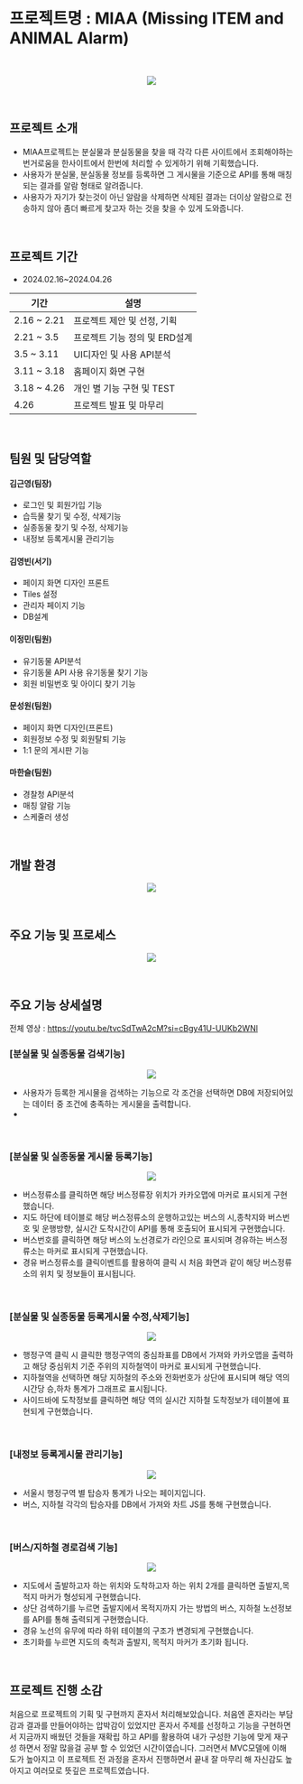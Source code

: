 # 프로젝트명 : MIAA (Missing ITEM and ANIMAL Alarm)
<br/>
<p align="center">
  <img src="https://github.com/jeongmin-Lee0321/MIAA/assets/146930254/d4218bb2-2664-45b9-ab5e-673f04e784cc">
</p>
<br/>

## 프로젝트 소개
* MIAA프로젝트는 분실물과 분실동물을 찾을 때 각각 다른 사이트에서 조회해야하는 번거로움을 한사이트에서 한번에 처리할 수 있게하기 위해 기획했습니다.
* 사용자가 분실물, 분실동물 정보를 등록하면 그 게시물을 기준으로 API를 통해 매칭되는 결과를 알람 형태로 알려줍니다. 
* 사용자가 자기가 찾는것이 아닌 알람을 삭제하면 삭제된 결과는 더이상 알람으로 전송하지 않아 좀더 빠르게 찾고자 하는 것을 찾을 수 있게 도와줍니다.
<br/>

## 프로젝트 기간
* 2024.02.16~2024.04.26

| 기간 | 설명 |
| ----- | ----- |
| 2.16 ~ 2.21  | 프로젝트 제안 및 선정, 기획 |
| 2.21 ~ 3.5 | 프로젝트 기능 정의 및 ERD설계 |
| 3.5 ~ 3.11 | UI디자인 및 사용 API분석 |
| 3.11 ~ 3.18 | 홈페이지 화면 구현 |
| 3.18 ~ 4.26 | 개인 별 기능 구현 및 TEST |
| 4.26 | 프로젝트 발표 및 마무리 |
<br/>

## 팀원 및 담당역할
#### 김근영(팀장) 
* 로그인 및 회원가입 기능
* 습득물 찾기 및 수정, 삭제기능
* 실종동물 찾기 및 수정, 삭제기능
* 내정보 등록게시물 관리기능
#### 김영빈(서기)
* 페이지 화면 디자인 프론트
* Tiles 설정
* 관리자 페이지 기능
* DB설계
#### 이정민(팀원)
* 유기동물 API분석
* 유기동물 API 사용 유기동물 찾기 기능
* 회원 비밀번호 및 아이디 찾기 기능
#### 문성원(팀원)
* 페이지 화면 디자인(프론트)
* 회원정보 수정 및 회원탈퇴 기능
* 1:1 문의 게시판 기능
#### 마한슬(팀원)
* 경찰청 API분석
* 매칭 알람 기능
* 스케줄러 생성
<br/>

## 개발 환경
<p align="center">
  <img src="https://github.com/kimgeen/SeoulTransport/assets/146930254/36b0e331-afea-433d-9f84-6d3def286eaf">
</p>
<br/>

## 주요 기능 및 프로세스
<p align="center">
  <img src="https://github.com/jeongmin-Lee0321/MIAA/assets/146930254/f70ac1bc-53a3-4038-b04a-ea7a859b7a39">
</p>
<br/>

## 주요 기능 상세설명
 전체 영상 : https://youtu.be/tvcSdTwA2cM?si=cBgy41U-UUKb2WNl
<br/>

### [분실물 및 실종동물 검색기능]
<p align="center">
  <img src="https://github.com/jeongmin-Lee0321/MIAA/assets/146930254/aea79398-fa47-4dd4-9f35-34c5e5c60254">
</p>

* 사용자가 등록한 게시물을 검색하는 기능으로 각 조건을 선택하면 DB에 저장되어있는 데이터 중 조건에 충족하는 게시물을 출력합니다.
* 

<br/>

### [분실물 및 실종동물 게시물 등록기능]
<p align="center">
  <img src="https://github.com/jeongmin-Lee0321/MIAA/assets/146930254/616bc599-e1e3-4848-8596-58713d53bd02">
</p>

* 버스정류소를 클릭하면 해당 버스정류장 위치가 카카오맵에 마커로 표시되게 구현했습니다.
* 지도 하단에 테이블로 해당 버스정류소의 운행하고있는 버스의 시,종착지와 버스번호 및 운행방향, 실시간 도착시간이 API를 통해 호출되어 표시되게 구현했습니다.
* 버스번호를 클릭하면 해당 버스의 노선경로가 라인으로 표시되며 경유하는 버스정류소는 마커로 표시되게 구현했습니다.
* 경유 버스정류소를 클릭이벤트를 활용하여 클릭 시 처음 화면과 같이 해당 버스정류소의 위치 및 정보들이 표시됩니다. 

<br/>

### [분실물 및 실종동물 등록게시물 수정,삭제기능]
<p align="center">
  <img src="https://github.com/kimgeen/SeoulTransport/assets/146930254/8d78f988-00b0-47d2-8ccc-81e7a20cfc9c">
</p>

* 행정구역 클릭 시 클릭한 행정구역의 중심좌표를 DB에서 가져와 카카오맵을 출력하고 해당 중심위치 기준 주위의 지하철역이 마커로 표시되게 구현했습니다.
* 지하철역을 선택하면 해당 지하철의 주소와 전화번호가 상단에 표시되며 해당 역의 시간당 승,하차 통계가 그래프로 표시됩니다.
* 사이드바에 도착정보를 클릭하면 해당 역의 실시간 지하철 도착정보가 테이블에 표현되게 구현했습니다. 

<br/>

### [내정보 등록게시물 관리기능]
<p align="center">
  <img src="https://github.com/kimgeen/SeoulTransport/assets/146930254/c968216d-c54b-417c-823a-b23b1d7763ac">
</p>

* 서울시 행정구역 별 탑승자 통계가 나오는 페이지입니다.
* 버스, 지하철 각각의 탑승자를 DB에서 가져와 차트 JS를 통해 구현했습니다.

<br/>

### [버스/지하철 경로검색 기능]
<p align="center">
  <img src="https://github.com/kimgeen/SeoulTransport/assets/146930254/ccd56880-57cb-4e1d-8a6f-be2db06722bf">
</p>

* 지도에서 출발하고자 하는 위치와 도착하고자 하는 위치 2개를 클릭하면 출발지,목적지 마커가 형성되게 구현했습니다.
* 상단 검색하기를 누르면 출발지에서 목적지까지 가는 방법의 버스, 지하철 노선정보를 API를 통해 출력되게 구현했습니다.
* 경유 노선의 유무에 따라 하위 테이블의 구조가 변경되게 구현했습니다.
* 초기화를 누르면 지도의 축척과 출발지, 목적지 마커가 초기화 됩니다.

<br/>

## 프로젝트 진행 소감
처음으로 프로젝트의 기획 및 구현까지 혼자서 처리해보았습니다. 처음엔 혼자라는 부담감과 결과를 만들어야하는 압박감이 있었지만 혼자서 주제를 선정하고 기능을 구현하면서 지금까지 배웠던 것들을 재확립 하고 API를 활용하여 내가 구성한 기능에 맞게 재구성 하면서 정말 많을걸 공부 할 수 있었던 시간이였습니다. 그러면서 MVC모델에 이해도가 높아지고 이 프로젝트 전 과정을 혼자서 진행하면서 끝내 잘 마무리 해 자신감도 높아지고 여러모로 뜻깊은 프로젝트였습니다.
